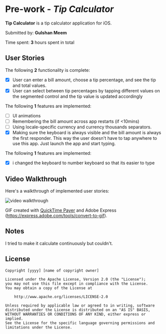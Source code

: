 # Pre-work - *Tip Calculator*

**Tip Calculator** is a tip calculator application for iOS.

Submitted by: **Gulshan Meem**

Time spent: **3** hours spent in total

## User Stories

The following **2** functionality is complete:

* [X] User can enter a bill amount, choose a tip percentage, and see the tip and total values.
* [X] User can select between tip percentages by tapping different values on the segmented control and the tip value is updated accordingly

The following **1** features are implemented:

* [ ] UI animations
* [ ] Remembering the bill amount across app restarts (if <10mins)
* [ ] Using locale-specific currency and currency thousands separators.
* [X] Making sure the keyboard is always visible and the bill amount is always the first responder. This way the user doesn't have to tap anywhere to use this app. Just launch the app and start typing.

The following **1** features are implemented:

- [X] i changed the keyboard to number keyboard so that its easier to type

## Video Walkthrough

Here's a walkthrough of implemented user stories:

<img src='video walkthrough' title='video walkthrough' width='' alt='video walkthrough' />

GIF created with [QuickTime Payer](https://support.apple.com/downloads/quicktime) and
Adobe Express (https://express.adobe.com/tools/convert-to-gif).

## Notes

I tried to make it calculate continuously but couldn't.

## License

    Copyright [yyyy] [name of copyright owner]

    Licensed under the Apache License, Version 2.0 (the "License");
    you may not use this file except in compliance with the License.
    You may obtain a copy of the License at

        http://www.apache.org/licenses/LICENSE-2.0

    Unless required by applicable law or agreed to in writing, software
    distributed under the License is distributed on an "AS IS" BASIS,
    WITHOUT WARRANTIES OR CONDITIONS OF ANY KIND, either express or implied.
    See the License for the specific language governing permissions and
    limitations under the License.
